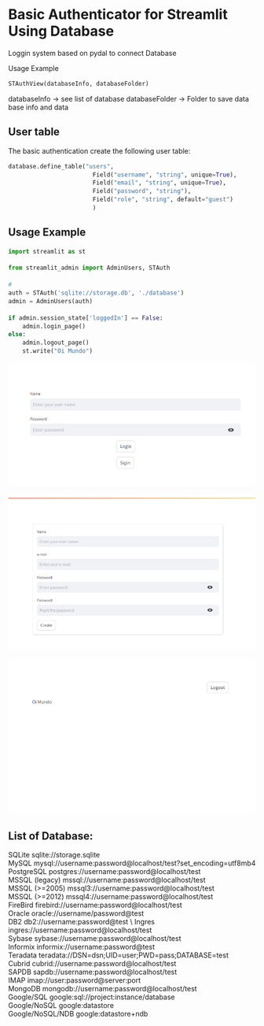 # Basic Authenticator for Streamlit Using Database

Loggin system based on pydal to connect Database

Usage Example

```python
STAuthView(databaseInfo, databaseFolder)
```

databaseInfo -> see list of database
databaseFolder -> Folder to save data base info and data

## User table 

The basic authentication create the following user table:
```python
database.define_table("users",
                        Field("username", "string", unique=True),
                        Field("email", "string", unique=True),
                        Field("password", "string"),
                        Field("role", "string", default="guest")
                        )

```

## Usage Example

```python
import streamlit as st

from streamlit_admin import AdminUsers, STAuth

# 
auth = STAuth('sqlite://storage.db', './database')
admin = AdminUsers(auth)

if admin.session_state['loggedIn'] == False:
    admin.login_page()
else:
    admin.logout_page()
    st.write("Oi Mundo")

```

![Loggin](./images/init_page.png)

![Loggin](./images/sigin.png)

![Loggin](./images/logged.png)

## List of Database:

SQLite	sqlite://storage.sqlite \
MySQL	mysql://username:password@localhost/test?set_encoding=utf8mb4 \
PostgreSQL	postgres://username:password@localhost/test \
MSSQL (legacy)	mssql://username:password@localhost/test \
MSSQL (>=2005)	mssql3://username:password@localhost/test \
MSSQL (>=2012)	mssql4://username:password@localhost/test \
FireBird	firebird://username:password@localhost/test \
Oracle	oracle://username/password@test \
DB2	db2://username:password@test \ 
Ingres	ingres://username:password@localhost/test \
Sybase	sybase://username:password@localhost/test \
Informix	informix://username:password@test \
Teradata	teradata://DSN=dsn;UID=user;PWD=pass;DATABASE=test \
Cubrid	cubrid://username:password@localhost/test \
SAPDB	sapdb://username:password@localhost/test \
IMAP	imap://user:password@server:port \
MongoDB	mongodb://username:password@localhost/test \
Google/SQL	google:sql://project:instance/database \
Google/NoSQL	google:datastore \
Google/NoSQL/NDB	google:datastore+ndb 

